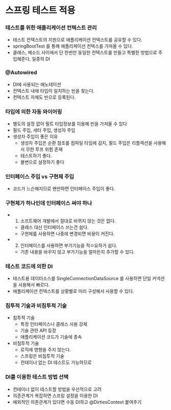 # 스프링 테스트 적용

### 테스트를 위한 애플리케이션 컨텍스트 관리
- 테스트 컨텍스트의 지원으로 애플리케이션 컨텍스트를 공유할 수 있다.
- springBootTest 를 통해 애플리케이션 컨텍스를 가져올 수 있다.
- 클래스, 메소드 사이에서 단 한번만 동일한 컨텍스트를 만들고 특별한 방법으로 주입해준다, 일종의 DI

### @Autowired
- DI에 사용되는 애노테이션
- 컨텍스트 내에 타입이 일치하는 빈을 찾는다. 
- 컨텍스트 자체도 빈으로 등록된다.

### 타입에 의한 자동 와이어링
- 별도의 설정 없이 필트 타입정보를 이용해 빈을 가져올 수 있다
- 필드 주입, 세터 주입, 생성자 주입
- 생성자 주입이 좋은 이유
    - 생성자 주입은 순환 참조를 컴파일 타임에 감지, 필드 주입은 리플렉션을 사용해서 무한 루프 위험 존재
    - 테스트하기 좋다.
    - 불변으로 설정하기 좋다

### 인터페이스 주입 vs 구현체 주입
- 코드가 느슨해지므로 왠만하면 인터페이스 주입이 좋다.

### 구현체가 하나인데 인터페이스 써야 하나
- 1. 소프트웨어 개발에서 절대로 바뀌지 않는 것은 없다.
    - 클래스 대신 인터페이스 쓰는건 쉽다. 
    - 구현체를 사용하면 나중에 변경되면 비용이 커진다.
- 2. 인터페이스를 사용하면 부가기능을 적ㅇ요하가 쉽다.
    - 기존 내용을 바꾸지 않고 부가기능을 얼마든지 추가할 수 있다.

### 테스트 코드에 의한 DI
- 테스트용 데이터소스를 SingleConnectionDataSource 를 사용하면 단일 커넥션을 사용해서 빠르다.
- 애플리케이션 컨텍스트를 상황별로 미리 구성해서 사용할 수 있다.

### 침투적 기술과 비침투적 기술
- 침투적 기술
  - 특정 인터페이스나 클래스 사용 강제
  - 기술 관련 API 등장
  - 애플리케이션 코드가 기술에 종속
- 비침투적 기술
  - 로직에 영향을 주지 않는다.
  - 스프링은 비침투적 기술
  - 컨테이너 없는 DI 테스트도 가능하므로

### DI를 이용한 테스트 방법 선택
- 컨테이너 없이 테스트할 방법을 우선적으로 고려
- 의존관계가 복잡하면 스프링 설정을 이용한 DI
- 예외적인 의존관계가 있다면 수동 DI하고 @DirtiesContext 붙여주기



